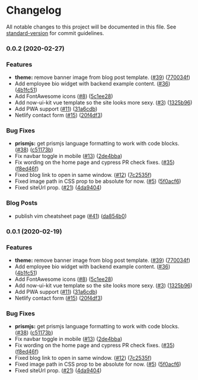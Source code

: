# Changelog

All notable changes to this project will be documented in this file. See [standard-version](https://github.com/conventional-changelog/standard-version) for commit guidelines.

### 0.0.2 (2020-02-27)


### Features

* **theme:** remove banner image from blog post template. ([#39](https://github.com/fragment2501/fragment2501-bs4/issues/39)) ([770034f](https://github.com/fragment2501/fragment2501-bs4/commit/770034f054f13fae10ba4baba7e60f9c2eecc611))
* Add employee bio widget with backend example content. ([#36](https://github.com/fragment2501/fragment2501-bs4/issues/36)) ([4b1fc51](https://github.com/fragment2501/fragment2501-bs4/commit/4b1fc5175ef9588f22e1e181630d8be78731dd78))
* Add FontAwesome icons ([#8](https://github.com/fragment2501/fragment2501-bs4/issues/8)) ([5c1ee28](https://github.com/fragment2501/fragment2501-bs4/commit/5c1ee284746d6325bf003a40e22cb4b7c4a1df6c))
* Add now-ui-kit vue template so the site looks more sexy. ([#3](https://github.com/fragment2501/fragment2501-bs4/issues/3)) ([1325b96](https://github.com/fragment2501/fragment2501-bs4/commit/1325b968610a0e566930a45cb5c86d9e729fa947))
* Add PWA support ([#11](https://github.com/fragment2501/fragment2501-bs4/issues/11)) ([31a6cdb](https://github.com/fragment2501/fragment2501-bs4/commit/31a6cdbd9b75fcfe9e74e8da844b5b1d5db7ad60))
* Netlify contact form ([#15](https://github.com/fragment2501/fragment2501-bs4/issues/15)) ([20f4df3](https://github.com/fragment2501/fragment2501-bs4/commit/20f4df35b462c1055343c076136c605a798832d6))


### Bug Fixes

* **prismjs:** get prismjs language formatting to work with code blocks. ([#38](https://github.com/fragment2501/fragment2501-bs4/issues/38)) ([c51173b](https://github.com/fragment2501/fragment2501-bs4/commit/c51173bc28135af01aa2036875646991164c6464))
* Fix navbar toggle in mobile ([#13](https://github.com/fragment2501/fragment2501-bs4/issues/13)) ([2de4bba](https://github.com/fragment2501/fragment2501-bs4/commit/2de4bbac23d31237b74959e274445f1ab3e69f15))
* Fix wording on the home page and cypress PR check fixes. ([#35](https://github.com/fragment2501/fragment2501-bs4/issues/35)) ([f8ed46f](https://github.com/fragment2501/fragment2501-bs4/commit/f8ed46f4b2e04dc0e2906c1faf9b3b2680199c96))
* Fixed blog link to open in same window. ([#12](https://github.com/fragment2501/fragment2501-bs4/issues/12)) ([7c2535f](https://github.com/fragment2501/fragment2501-bs4/commit/7c2535ffcfab750acd57bc59813afefa58d83482))
* Fixed image path in CSS prop to be absolute for now. ([#5](https://github.com/fragment2501/fragment2501-bs4/issues/5)) ([5f0acf6](https://github.com/fragment2501/fragment2501-bs4/commit/5f0acf66276e7229455053ab90c5b6ed09ef23ae))
* Fixed siteUrl prop. ([#21](https://github.com/fragment2501/fragment2501-bs4/issues/21)) ([4da9404](https://github.com/fragment2501/fragment2501-bs4/commit/4da9404a2eb087fafed1da5dd5b23e2652302fa8))


### Blog Posts

* publish vim cheatsheet page ([#41](https://github.com/fragment2501/fragment2501-bs4/issues/41)) ([da854b0](https://github.com/fragment2501/fragment2501-bs4/commit/da854b018c78d451d999b78e6a3776bbaad462f2))

### 0.0.1 (2020-02-19)


### Features

* **theme:** remove banner image from blog post template. ([#39](https://github.com/fragment2501/fragment2501-bs4/issues/39)) ([770034f](https://github.com/fragment2501/fragment2501-bs4/commit/770034f054f13fae10ba4baba7e60f9c2eecc611))
* Add employee bio widget with backend example content. ([#36](https://github.com/fragment2501/fragment2501-bs4/issues/36)) ([4b1fc51](https://github.com/fragment2501/fragment2501-bs4/commit/4b1fc5175ef9588f22e1e181630d8be78731dd78))
* Add FontAwesome icons ([#8](https://github.com/fragment2501/fragment2501-bs4/issues/8)) ([5c1ee28](https://github.com/fragment2501/fragment2501-bs4/commit/5c1ee284746d6325bf003a40e22cb4b7c4a1df6c))
* Add now-ui-kit vue template so the site looks more sexy. ([#3](https://github.com/fragment2501/fragment2501-bs4/issues/3)) ([1325b96](https://github.com/fragment2501/fragment2501-bs4/commit/1325b968610a0e566930a45cb5c86d9e729fa947))
* Add PWA support ([#11](https://github.com/fragment2501/fragment2501-bs4/issues/11)) ([31a6cdb](https://github.com/fragment2501/fragment2501-bs4/commit/31a6cdbd9b75fcfe9e74e8da844b5b1d5db7ad60))
* Netlify contact form ([#15](https://github.com/fragment2501/fragment2501-bs4/issues/15)) ([20f4df3](https://github.com/fragment2501/fragment2501-bs4/commit/20f4df35b462c1055343c076136c605a798832d6))


### Bug Fixes

* **prismjs:** get prismjs language formatting to work with code blocks. ([#38](https://github.com/fragment2501/fragment2501-bs4/issues/38)) ([c51173b](https://github.com/fragment2501/fragment2501-bs4/commit/c51173bc28135af01aa2036875646991164c6464))
* Fix navbar toggle in mobile ([#13](https://github.com/fragment2501/fragment2501-bs4/issues/13)) ([2de4bba](https://github.com/fragment2501/fragment2501-bs4/commit/2de4bbac23d31237b74959e274445f1ab3e69f15))
* Fix wording on the home page and cypress PR check fixes. ([#35](https://github.com/fragment2501/fragment2501-bs4/issues/35)) ([f8ed46f](https://github.com/fragment2501/fragment2501-bs4/commit/f8ed46f4b2e04dc0e2906c1faf9b3b2680199c96))
* Fixed blog link to open in same window. ([#12](https://github.com/fragment2501/fragment2501-bs4/issues/12)) ([7c2535f](https://github.com/fragment2501/fragment2501-bs4/commit/7c2535ffcfab750acd57bc59813afefa58d83482))
* Fixed image path in CSS prop to be absolute for now. ([#5](https://github.com/fragment2501/fragment2501-bs4/issues/5)) ([5f0acf6](https://github.com/fragment2501/fragment2501-bs4/commit/5f0acf66276e7229455053ab90c5b6ed09ef23ae))
* Fixed siteUrl prop. ([#21](https://github.com/fragment2501/fragment2501-bs4/issues/21)) ([4da9404](https://github.com/fragment2501/fragment2501-bs4/commit/4da9404a2eb087fafed1da5dd5b23e2652302fa8))
